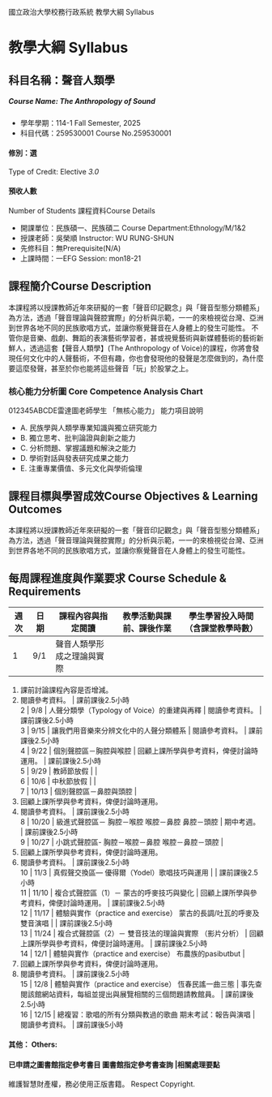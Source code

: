 國立政治大學校務行政系統 教學大綱 Syllabus
# 教學大綱 Syllabus
##  科目名稱：聲音人類學 
#####  Course Name: The Anthropology of Sound
  * 學年學期：114-1 Fall Semester, 2025 
  * 科目代碼：259530001 Course No.259530001
#### 修別：選
Type of Credit: Elective 
_3.0_
#### 預收人數
Number of Students
課程資料Course Details
  * 開課單位：民族碩一、民族碩二 Course Department:Ethnology/M/1&2 
  * 授課老師：吳榮順 Instructor: WU RUNG-SHUN 
  * 先修科目：無Prerequisite(N/A)
  * 上課時間：一EFG Session: mon18-21
##  課程簡介Course Description
本課程將以授課教師近年來研擬的一套「聲音印記觀念」與「聲音型態分類體系」為方法，透過「聲音理論與聲腔實際」的分析與示範，一一的來檢視從台灣、亞洲到世界各地不同的民族歌唱方式，並讓你察覺聲音在人身體上的發生可能性。
不管你是音樂、戲劇、舞蹈的表演藝術學習者，甚或視覺藝術與新媒體藝術的藝術新鮮人，透過這套【聲音人類學】(The Anthropology of Voice)的課程，你將會發現任何文化中的人聲藝術，不但有趣，你也會發現他的發聲是怎麼做到的，為什麼要這麼發聲，甚至於你也能將這些聲音「玩」於股掌之上。
###  核心能力分析圖 Core Competence Analysis Chart
012345ABCDE雷達圖老師學生
「無核心能力」 
能力項目說明
  * A. 民族學與人類學專業知識與獨立研究能力
  * B. 獨立思考、批判論證與創新之能力
  * C. 分析問題、掌握議題和解決之能力
  * D. 學術對話與發表研究成果之能力
  * E. 注重專業價值、多元文化與學術倫理
##  課程目標與學習成效Course Objectives & Learning Outcomes 
本課程將以授課教師近年來研擬的一套「聲音印記觀念」與「聲音型態分類體系」為方法，透過「聲音理論與聲腔實際」的分析與示範，一一的來檢視從台灣、亞洲到世界各地不同的民族歌唱方式，並讓你察覺聲音在人身體上的發生可能性。
##  每周課程進度與作業要求 Course Schedule & Requirements
週次 |  日期 |  課程內容與指定閱讀 |  教學活動與課前、課後作業 |  學生學習投入時間 （含課堂教學時數）  
---|---|---|---|---  
1 |  9/1 |  聲音人類學形成之理論與實際 | 
  1. 課前討論課程內容是否增減。
  2. 閱讀參考資料。
|  課前課後2.5小時  
2 |  9/8 |  人聲分類學（Typology of Voice）的重建與再釋 |  閱讀參考資料。 |  課前課後2.5小時  
3 |  9/15 |  讓我們用音樂來分辨文化中的人聲分類體系 |  閱讀參考資料。 |  課前課後2.5小時  
4 |  9/22 |  個別聲腔區－胸腔與喉腔 |  回顧上課所學與參考資料，俾便討論時運用。 |  課前課後2.5小時  
5 |  9/29 |  教師節放假 |  |   
6 |  10/6 |  中秋節放假 |  |   
7 |  10/13 |  個別聲腔區－鼻腔與頭腔 | 
  1. 回顧上課所學與參考資料，俾便討論時運用。
  2. 閱讀參考資料。
|  課前課後2.5小時  
8 |  10/20 |  級進式聲腔區－ 胸腔－喉腔 喉腔－鼻腔 鼻腔－頭腔 |  期中考週。 |  課前課後2.5小時  
9 |  10/27 |  小跳式聲腔區- 胸腔－喉腔－鼻腔 喉腔－鼻腔－頭腔 | 
  1. 回顧上課所學與參考資料，俾便討論時運用。
  2. 閱讀參考資料。
|  課前課後2.5小時  
10 |  11/3 |  真假聲交換區— 優得爾（Yodel）歌唱技巧與運用 |  |  課前課後2.5小時  
11 |  11/10 |  複合式聲腔區（1）－ 蒙古的呼麥技巧與變化 |  回顧上課所學與參考資料，俾便討論時運用。 |  課前課後2.5小時  
12 |  11/17 |  體驗與實作（practice and exercise） 蒙古的長調/吐瓦的呼麥及雙音演唱 |  |  課前課後2.5小時  
13 |  11/24 |  複合式聲腔區（2）－ 雙音技法的理論與實際 （影片分析） |  回顧上課所學與參考資料，俾便討論時運用。 |  課前課後2.5小時  
14 |  12/1 |  體驗與實作（practice and exercise） 布農族的pasibutbut | 
  1. 回顧上課所學與參考資料，俾便討論時運用。
  2. 閱讀參考資料。
|  課前課後2.5小時  
15 |  12/8 |  體驗與實作（practice and exercise） 恆春民謠一曲三態 |  事先查閱該館網站資料，每組並提出與展覽相關的三個問題請教館員。 |  課前課後2.5小時  
16 |  12/15 |  總複習：歌唱的所有分類與教過的歌曲 期末考試：報告與演唱 |  閱讀參考資料。 |  課前課後5小時  
####  其他： Others:
####  已申請之圖書館指定參考書目  圖書館指定參考書查詢 |相關處理要點
維護智慧財產權，務必使用正版書籍。 Respect Copyright.